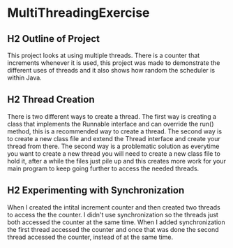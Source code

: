 # MultiThreadingExercise

## H2 Outline of Project

This project looks at using multiple threads. There is a counter that increments whenever it is used, this project was made to demonstrate the different uses of threads and it also shows how random the scheduler is within Java.

## H2 Thread Creation

There is two different ways to create a thread. The first way is creating a class that implements the Runnable interface and can override the run() method, this is a recommended way to create a thread. The second way is to create a new class file and extend the Thread interface and create your thread from there. The second way is a problematic solution as everytime you want to create a new thread you will need to create a new class file to hold it, after a while the files just pile up and this creates more work for your main program to keep going further to access the needed threads.

## H2 Experimenting with Synchronization

When I created the intital increment counter and then created two threads to access the the counter. I didn't use synchronization so the threads just both accessed the counter at the same time. When I added synchronization the first thread accessed the counter and once that was done the second thread accessed the counter, instead of at the same time.



